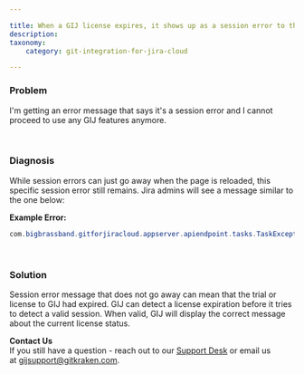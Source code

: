 ```yaml
---

title: When a GIJ license expires, it shows up as a session error to the user
description:
taxonomy:
    category: git-integration-for-jira-cloud

---
```


### Problem

I'm getting an error message that says it's a session error and I cannot proceed to use any GIJ features anymore.

&nbsp;

### Diagnosis

While session errors can just go away when the page is reloaded, this specific session error still remains. Jira admins will see a message similar to the one below:

**Example Error:**

```java
com.bigbrassband.gitforjiracloud.appserver.apiendpoint.tasks.TaskException: com.bigbrassband.gitforjiracloud.indexer.sources.TrackedGitLabRepoException: Can not connect to GitLab server<br>at com.bigbrassband.gitforjiracloud.appserver.apiendpoint.tasks.Task.runWithMappedExceptions(Task.java:56)<br>at com.bigbrassband.gitforjiracloud.appserver.apiendpoint.ApiEndPoint.runTasks(ApiEndPoint.java:162)<br>at com.bigbrassband.gitforjiracloud.appserver.apiendpoint.ApiEndPoints.handleRequest(ApiEndPoints.java:79)<br>at com.bigbrassband.gitforjiracloud.appserver.AppServer$SuperHandler.handle(AppServer.java:219)<br>at com.bigbrassband.common.util.httpplumbing.WebServer$InternalRequestHandler.handle(WebServer.java:164)<br>at org.apache.http.protocol.HttpService.doService(HttpService.java:437)<br>at org.apache.http.protocol.HttpService.handleRequest(HttpService.java:342)<br>at com.bigbrassband.common.util.httpplumbing.Worker.run(Worker.java:41)<br>at java.util.concurrent.Executors$RunnableAdapter.call(Executors.java:511)<br>at java.util.concurrent.FutureTask.run(FutureTask.java:266)<br>at java.util.concurrent.ThreadPoolExecutor.runWorker(ThreadPoolExecutor.java:1149)<br>at java.util.concurrent.ThreadPoolExecutor$Worker.run(ThreadPoolExecutor.java:624)<br>at java.lang.Thread.run(Thread.java:748)<br>Caused by: com.bigbrassband.gitforjiracloud.indexer.sources.TrackedGitLabRepoException: Can not connect to GitLab server<br>at com.bigbrassband.gitforjiracloud.indexer.sources.GitlabApiMonster.getGitlabApi(GitlabApiMonster.java:34)<br>at com.bigbrassband.gitforjiracloud.indexer.sources.GitlabRepoSource.getRepositories(GitlabRepoSource.java:47)<br>at com.bigbrassband.gitforjiracloud.appserver.apiendpoint.tasks.git.repos.PingRepoTask.pingRepoSource(PingRepoTask.java:91)<br>at com.bigbrassband.gitforjiracloud.appserver.apiendpoint.tasks.git.repos.PingRepoTask.run(PingRepoTask.java:71)<br>at com.bigbrassband.gitforjiracloud.appserver.apiendpoint.tasks.Task.runWithMappedExceptions(Task.java:36)<br>... 12 more<br>Caused by: org.gitlab.api.GitlabAPIException<br>at org.gitlab.api.http.GitlabHTTPRequestor.handleAPIError(GitlabHTTPRequestor.java:543)<br>at org.gitlab.api.http.GitlabHTTPRequestor.to(GitlabHTTPRequestor.java:201)<br>at org.gitlab.api.http.GitlabHTTPRequestor.to(GitlabHTTPRequestor.java:167)<br>at org.gitlab.api.GitlabAPI.getVersion(GitlabAPI.java:3199)<br>at org.gitlab.api.GitlabAPI.createPATAuthOnly(GitlabAPI.java:158)<br>at org.gitlab.api.GitlabAPI.create(GitlabAPI.java:145)<br>at com.bigbrassband.gitforjiracloud.indexer.sources.GitlabApiMonster.getGitlabApi(GitlabApiMonster.java:29)<br>... 16 more<br>Caused by: com.fasterxml.jackson.core.JsonParseException: Unexpected character ('<' (code 60)): expected a valid value (number, String, array, object, 'true', 'false' or 'null')
```

&nbsp;

### Solution

Session error message that does not go away can mean that the trial or license to GIJ had expired. GIJ can detect a license expiration before it tries to detect a valid session. When valid, GIJ will display the correct message about the current license status.

<div class="bbb-callout bbb--info">
    <div class="irow">
    <div class="ilogobox">
        <span class="logoimg"></span>
    </div>
    <div class="imsgbox">
        <b>Contact Us</b><br>
        If you still have a question - reach out to our <a href='https://help.gitkraken.com/git-integration-for-jira-cloud/gij-cloud-contact-support/'>Support Desk</a> or email us at <a href='mailto:gijsupport@gitkraken.com'>gijsupport@gitkraken.com</a>.
    </div>
    </div>
</div>
<br>

